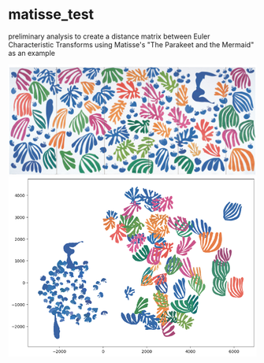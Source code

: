 # matisse_test
preliminary analysis to create a distance matrix between Euler Characteristic Transforms using Matisse's "The Parakeet and the Mermaid" as an example

![alt text](https://github.com/DanChitwood/matisse_test/blob/main/matisse.jpg)
![alt text](https://github.com/DanChitwood/matisse_test/blob/main/MDS_plot.png)
